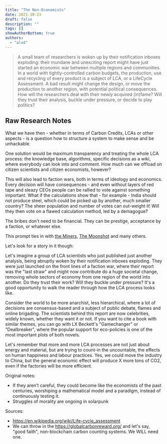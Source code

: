 ```yaml
---
title: "The Non-Economists"
date: 2021-10-23
draft: false
description: ""
tags: []
showAuthorBottom: true
authors:
  - "alxd"
---
```


> A small team of researchers is woken up by their notification inboxes exploding: their mundane and unexciting report might have just started an economic war between multiple regions and communities. In a world with tightly-controlled carbon budgets, the production, use and recycling of every product is a subject of LCA, or a LifeCycle Assessment. A bad result might change the design, or move the production to another region, with potential political consequences. How will the researchers deal with their newly acquired (in)fame? Will they trust their analysis, buckle under pressure, or decide to play politics?

## Raw Research Notes

What we have then - whether in terms of Carbon Credits, LCAs or other aspects - is a question how to structure a system to make sense and be unhackable.

One solution would be maximum transparency and treating the whole LCA process: the knowledge base, algorithms, specific decisions as a wiki, where everybody can look into and comment. How much can we offload on citizen scientists and citizen economists, however?

This will also lead to faction wars, both in terms of ideology and economics. Every decision will have consequences - and even without layers of red tape and sleazy CEOs people can be rallied to vote against something important. What if the calculations show that - for example - India should not produce steel, which could be picked up by another, much smaller country? The sheer population and number of votes can out-weight it! Will they then vote on a flawed calculation method, led by a demagogue?

The bribes don't need to be financial. They can be prestige, acceptance by a faction, or whatever else.

This prompt ties in with [the Miners](/seeds/the-miners), [The Moonshot](/seeds/the-moonshot) and many others.

Let's look for a story in it though:

Let's imagine a group of LCA scientists who just published just another analysis, being abruptly woken by their notification inboxes exploding. They were just launched on the front  lines of a faction war, where their report was the "last straw" and might now contribute do a huge societal change, removing whole sectors of economy from one region of the world into another. Do they trust their work? Will they buckle under pressure? It's a good opportunity to walk the reader through how the LCA process looks like.

Consider the world to be more anarchist, less hierarchical, where a lot of decisions are consensus-based and a subject of public debate, flames and online brigading. The scientists behind this report are now celebrities, widely known, whether they want it or not. If you want to cite a book with similar themes, you can go with LX Beckett's "Gamechanger" or "Dealbreaker", where the popular support for eco-policies is one of the most important plots of both novels.

Let's remember that more and more LCA processes are not just about energy and material, but are trying to count-in the uncountable, the effects on human happiness and labour practices. Yes, we could move the industry to China, but the general economic effect will produce X more tons of CO2, even if the factories will be more efficient.

Original notes:

- If they aren’t careful, they could become like the economists of the past centuries, worshiping a mathematical model and a paradigm, instead of continuously testing it.
- Struggles of morality are ongoing in solarpunk

Sources:

- https://en.wikipedia.org/wiki/Life-cycle_assessment
- We can throw in the https://globalcarbonreward.org/ and let's say, "good faith", non-blockchain carbon counting systems. We WILL need one.
